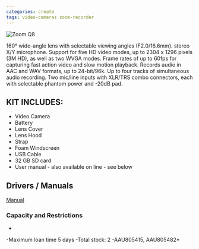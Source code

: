 ```yaml
---
categories: create
tags: video-cameras zoom-recorder
---
```

![Zoom Q8](../../assets/images/equip/zoomq8.png)



160° wide-angle lens with selectable viewing angles (F2.0/16.6mm). stereo X/Y microphone. Support for five HD video modes, up to 2304 x 1296 pixels (3M HD), as well as two WVGA modes. Frame rates of up to 60fps for capturing fast action video and slow motion playback. Records audio in AAC and WAV formats, up to 24-bit/96k. Up to four tracks of simultaneous audio recording. Two mic/line inputs with XLR/TRS combo connectors, each with selectable phantom power and -20dB pad.

## KIT INCLUDES:
- Video Camera
- Battery
- Lens Cover
- Lens Hood
- Strap
- Foam Windscreen
- USB Cable
- 32 GB SD card
- User manual - also available on line - see below

## Drivers / Manuals

[Manual](https://zoomcorp.com/media/documents/E_Q8.pdf)

### Capacity and Restrictions

*
-Maximum loan time 5 days
-Total stock: 2
-AAU805415, AAU805482*
